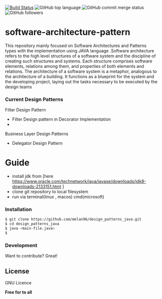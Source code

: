 
[![Build Status](https://travis-ci.org/joemccann/dillinger.svg?branch=master)](https://travis-ci.org/joemccann/dillinger) ![GitHub top language](https://img.shields.io/github/languages/top/melan96/software-architecture-pattern.svg?logoColor=green) ![GitHub commit merge status](https://img.shields.io/github/commit-status/melan96/software-architecture-pattern/master/1e238a993c85a0924872b0cfc161ca4d09f78a33.svg)  ![GitHub followers](https://img.shields.io/github/followers/melan96.svg?label=Follow&style=social)


# software-architecture-pattern
This repository mainly focused on Software Architectures and Patterns types with the implementation using JAVA language .Software architecture refers to the high level structures of a software system and the discipline of creating such structures and systems. Each structure comprises software elements, relations among them, and properties of both elements and relations. The architecture of a software system is a metaphor, analogous to the architecture of a building. It functions as a blueprint for the system and the developing project, laying out the tasks necessary to be executed by the design teams

### Current Design Patterns 
Filter Design Pattern
 - Filter Design pattern in Decorator Implementation
 - 
Business Layer Design Patterns
 - Delegator Design Pattern
    




# Guide 

  - install jdk from  [here   <https://www.oracle.com/technetwork/java/javase/downloads/jdk8-downloads-2133151.html> ]
  - clone git repository to local filesystem 
  - run via terminal(linux , macos)  cmd(microsoft)

### Installation

```sh
$ git clone https://github.com/melan96/design_patterns_java.git
$ cd design_patterns_java
$ java <main-file.java>
$
```

### Development

Want to contribute? Great!

License
----
GNU Licence


**Free for to all**





 
